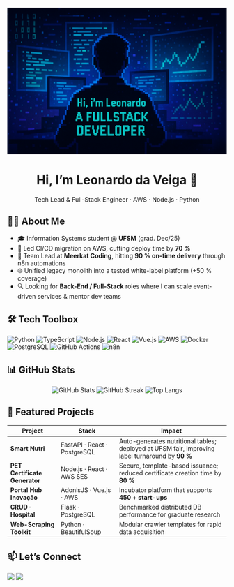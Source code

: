 <!-- Profile Banner -->
![banner](https://github.com/LeoVeig4/LeoVeig4/blob/main/fullstack.png)

<h1 align="center">Hi, I’m Leonardo&nbsp;da&nbsp;Veiga&nbsp;👋</h1>
<p align="center">
  Tech Lead&nbsp;&amp;&nbsp;Full-Stack&nbsp;Engineer · AWS · Node.js · Python
</p>

<!-- About -->
## 🧑‍💻 About&nbsp;Me
- 🎓 Information Systems student @ **UFSM** (grad. Dec/25)  
- 🚀 Led CI/CD migration on AWS, cutting deploy time by **70 %**  
- 🤖 Team Lead at **Meerkat Coding**, hitting **90 % on-time delivery** through n8n automations  
- 🌐 Unified legacy monolith into a tested white-label platform (+50 % coverage)  
- 🔍 Looking for **Back-End / Full-Stack** roles where I can scale event-driven services & mentor dev teams

<!-- Tech Stack -->
## 🛠️ Tech&nbsp;Toolbox
![Python](https://img.shields.io/badge/-Python-3776AB?logo=python&logoColor=white)
![TypeScript](https://img.shields.io/badge/-TypeScript-3178C6?logo=typescript&logoColor=white)
![Node.js](https://img.shields.io/badge/-Node.js-339933?logo=node.js&logoColor=white)
![React](https://img.shields.io/badge/-React-61DAFB?logo=react&logoColor=black)
![Vue.js](https://img.shields.io/badge/-Vue.js-4FC08D?logo=vue.js&logoColor=white)
![AWS](https://img.shields.io/badge/-AWS-232F3E?logo=amazonaws&logoColor=white)
![Docker](https://img.shields.io/badge/-Docker-2496ED?logo=docker&logoColor=white)
![PostgreSQL](https://img.shields.io/badge/-PostgreSQL-4169E1?logo=postgresql&logoColor=white)
![GitHub Actions](https://img.shields.io/badge/-GitHub_Actions-2088FF?logo=githubactions&logoColor=white)
![n8n](https://img.shields.io/badge/-n8n-E36E24)

<!-- GitHub Stats -->
## 📊 GitHub&nbsp;Stats
<p align="center">
  <img src="https://github-readme-stats.vercel.app/api?username=LeoVeig4&show_icons=true&theme=onedark" alt="GitHub Stats"/>
  <img src="https://github-readme-streak-stats.herokuapp.com?user=LeoVeig4&theme=onedark&hide_border=true" alt="GitHub Streak"/>
  <img src="https://github-readme-stats.vercel.app/api/top-langs/?username=LeoVeig4&layout=compact&theme=onedark" alt="Top Langs"/>
</p>

<!-- Projects -->
## 🚀 Featured&nbsp;Projects
| Project | Stack | Impact |
|---------|-------|--------|
| **Smart Nutri** | FastAPI · React · PostgreSQL | Auto-generates nutritional tables; deployed at UFSM fair, improving label turnaround by **90 %** |
| **PET Certificate Generator** | Node.js · React · AWS SES | Secure, template-based issuance; reduced certificate creation time by **80 %** |
| **Portal Hub Inovação** | AdonisJS · Vue.js · AWS | Incubator platform that supports **450 + start-ups** |
| **CRUD-Hospital** | Flask · PostgreSQL | Benchmarked distributed DB performance for graduate research |
| **Web-Scraping Toolkit** | Python · BeautifulSoup | Modular crawler templates for rapid data acquisition |

<!-- Contact -->
## 📫 Let’s&nbsp;Connect
<a href="mailto:leoveiga2002@gmail.com"><img src="https://img.shields.io/badge/-Email-D14836?style=flat&logo=gmail&logoColor=white"/></a>
<a href="https://www.linkedin.com/in/leonardo-da-veiga-ba908a234"><img src="https://img.shields.io/badge/-LinkedIn-0A66C2?style=flat&logo=linkedin&logoColor=white"/></a>
